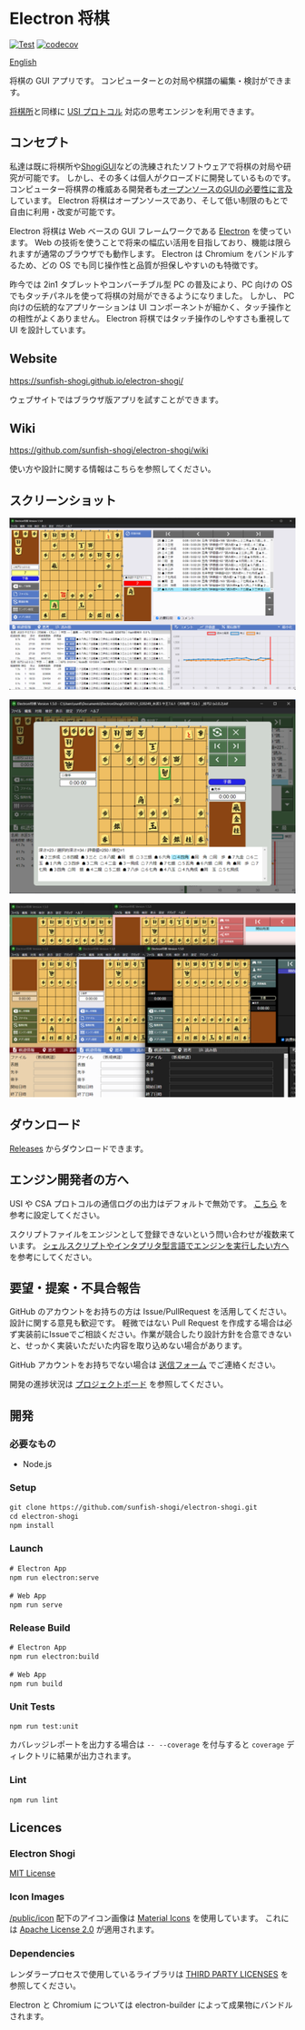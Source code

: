 # Electron 将棋

[![Test](https://github.com/sunfish-shogi/electron-shogi/actions/workflows/test.yml/badge.svg?branch=main&event=push)](https://github.com/sunfish-shogi/electron-shogi/actions/workflows/test.yml)
[![codecov](https://codecov.io/gh/sunfish-shogi/electron-shogi/branch/main/graph/badge.svg?token=TLSQXAIJFY)](https://codecov.io/gh/sunfish-shogi/electron-shogi)

[English](./README.en.md)

将棋の GUI アプリです。
コンピューターとの対局や棋譜の編集・検討ができます。

[将棋所](http://shogidokoro.starfree.jp/)と同様に [USI プロトコル](http://shogidokoro.starfree.jp/usi.html) 対応の思考エンジンを利用できます。

## コンセプト

私達は既に将棋所や[ShogiGUI](http://shogigui.siganus.com/)などの洗練されたソフトウェアで将棋の対局や研究が可能です。
しかし、その多くは個人がクローズドに開発しているものです。
コンピューター将棋界の権威ある開発者も[オープンソースのGUIの必要性に言及](https://yaneuraou.yaneu.com/2022/01/15/new-gui-for-shogi-is-needed-to-improve-the-usi-protocol/)しています。
Electron 将棋はオープンソースであり、そして低い制限のもとで自由に利用・改変が可能です。

Electron 将棋は Web ベースの GUI フレームワークである [Electron](https://www.electronjs.org/) を使っています。
Web の技術を使うことで将来の幅広い活用を目指しており、機能は限られますが通常のブラウザでも動作します。
Electron は Chromium をバンドルするため、どの OS でも同じ操作性と品質が担保しやすいのも特徴です。

昨今では 2in1 タブレットやコンバーチブル型 PC の普及により、PC 向けの OS でもタッチパネルを使って将棋の対局ができるようになりました。
しかし、 PC 向けの伝統的なアプリケーションは UI コンポーネントが細かく、タッチ操作との相性がよくありません。
Electron 将棋ではタッチ操作のしやすさも重視して UI を設計しています。

## Website

https://sunfish-shogi.github.io/electron-shogi/

ウェブサイトではブラウザ版アプリを試すことができます。

## Wiki

https://github.com/sunfish-shogi/electron-shogi/wiki

使い方や設計に関する情報はこちらを参照してください。

## スクリーンショット

![スクリーンショット1](docs/screenshots/screenshot001.png)

![スクリーンショット2](docs/screenshots/screenshot002.png)

![スクリーンショット3](docs/screenshots/screenshot003.png)

## ダウンロード

[Releases](https://github.com/sunfish-shogi/electron-shogi/releases) からダウンロードできます。

## エンジン開発者の方へ

USI や CSA プロトコルの通信ログの出力はデフォルトで無効です。
[こちら](https://github.com/sunfish-shogi/electron-shogi/wiki/%E4%BD%BF%E3%81%84%E6%96%B9#%E3%83%AD%E3%82%B0%E5%87%BA%E5%8A%9B) を参考に設定してください。

スクリプトファイルをエンジンとして登録できないという問い合わせが複数来ています。 [シェルスクリプトやインタプリタ型言語でエンジンを実行したい方へ](https://github.com/sunfish-shogi/electron-shogi/wiki/%E3%82%B7%E3%82%A7%E3%83%AB%E3%82%B9%E3%82%AF%E3%83%AA%E3%83%97%E3%83%88%E3%82%84%E3%82%A4%E3%83%B3%E3%82%BF%E3%83%97%E3%83%AA%E3%82%BF%E5%9E%8B%E8%A8%80%E8%AA%9E%E3%81%A7%E3%82%A8%E3%83%B3%E3%82%B8%E3%83%B3%E3%82%92%E5%AE%9F%E8%A1%8C%E3%81%97%E3%81%9F%E3%81%84%E6%96%B9%E3%81%B8) を参考にしてください。

## 要望・提案・不具合報告

GitHub のアカウントをお持ちの方は Issue/PullRequest を活用してください。
設計に関する意見も歓迎です。
軽微ではない Pull Request を作成する場合は必ず実装前にIssueでご相談ください。作業が競合したり設計方針を合意できないと、せっかく実装いただいた内容を取り込めない場合があります。

GitHub アカウントをお持ちでない場合は [送信フォーム](https://form.run/@sunfish-shogi-1650819491) でご連絡ください。

開発の進捗状況は [プロジェクトボード](https://github.com/users/sunfish-shogi/projects/1/views/1) を参照してください。

## 開発

### 必要なもの

- Node.js

### Setup

```
git clone https://github.com/sunfish-shogi/electron-shogi.git
cd electron-shogi
npm install
```

### Launch

```
# Electron App
npm run electron:serve

# Web App
npm run serve
```

### Release Build

```
# Electron App
npm run electron:build

# Web App
npm run build
```

### Unit Tests

```
npm run test:unit
```

カバレッジレポートを出力する場合は `-- --coverage` を付与すると `coverage` ディレクトリに結果が出力されます。

### Lint

```
npm run lint
```

## Licences

### Electron Shogi

[MIT License](LICENSE)

### Icon Images

[/public/icon](https://github.com/sunfish-shogi/electron-shogi/tree/main/public/icon) 配下のアイコン画像は [Material Icons](https://google.github.io/material-design-icons/) を使用しています。
これには [Apache License 2.0](https://www.apache.org/licenses/LICENSE-2.0.txt) が適用されます。

### Dependencies

レンダラープロセスで使用しているライブラリは [THIRD PARTY LICENSES](https://sunfish-shogi.github.io/electron-shogi/third-party-licenses.html) を参照してください。

Electron と Chromium については electron-builder によって成果物にバンドルされます。
